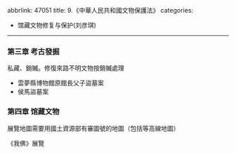 abbrlink: 47051
title: 9.《中華人民共和國文物保護法》
categories:
  - 馆藏文物修复与保护(刘彦琪)
---
### 第三章 考古發掘

私藏、銷贓。修復來路不明文物按銷贓處理

- 雲夢縣博物館原館長父子盜墓案
- 侯馬盜墓案

### 第四章 馆藏文物

展覽地圖需要用國土資源部有審圖號的地圖（包括等高線地圖）

《我佛》展覽